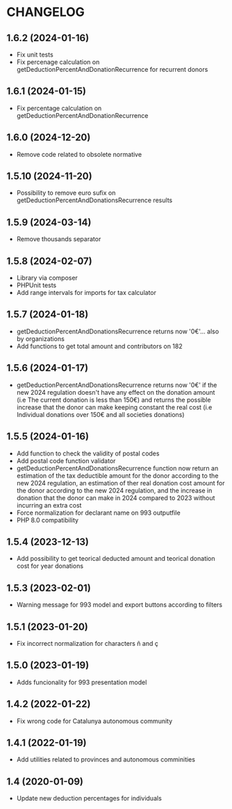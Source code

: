 # CHANGELOG

## 1.6.2 (2024-01-16)

- Fix unit tests
- Fix percenage calculation on getDeductionPercentAndDonationRecurrence for recurrent donors

## 1.6.1 (2024-01-15)

- Fix percentage calculation on getDeductionPercentAndDonationRecurrence

## 1.6.0 (2024-12-20)

- Remove code related to obsolete normative

## 1.5.10 (2024-11-20)

- Possibility to remove euro sufix on getDeductionPercentAndDonationsRecurrence results

## 1.5.9 (2024-03-14)

- Remove thousands separator

## 1.5.8 (2024-02-07)

- Library via composer
- PHPUnit tests
- Add range intervals for imports for tax calculator

## 1.5.7 (2024-01-18)

- getDeductionPercentAndDonationsRecurrence returns now '0€'... also by organizations
- Add functions to get total amount and contributors on 182

## 1.5.6 (2024-01-17)

- getDeductionPercentAndDonationsRecurrence returns now '0€' if the new 2024 regulation doesn't have
any effect on the donation amount (i.e The current donation is less than 150€) and returns the possible increase that the donor can make keeping constant the real cost (i.e Individual donations over 150€ and all societies donations)

## 1.5.5 (2024-01-16)

- Add function to check the validity of postal codes
- Add postal code function validator
- getDeductionPercentAndDonationsRecurrence function now return an estimation of the tax deductible amount for the donor according to the new 2024 regulation, an estimation of ther real donation cost amount for the donor according to the new 2024 regulation, and the increase in donation that the donor can make in 2024 compared to 2023 without incurring an extra cost
- Force normalization for declarant name on 993 outputfile
- PHP 8.0 compatibility

## 1.5.4 (2023-12-13)

- Add possibility to get teorical deducted amount and teorical donation cost for year donations

## 1.5.3 (2023-02-01)

- Warning message for 993 model and export buttons according to filters

## 1.5.1 (2023-01-20)

- Fix incorrect normalization for characters ñ and ç

## 1.5.0 (2023-01-19)

- Adds funcionality for 993 presentation model

## 1.4.2 (2022-01-22)

- Fix wrong code for Catalunya autonomous community

## 1.4.1 (2022-01-19)

- Add utilities related to provinces and autonomous comminities

## 1.4 (2020-01-09)

- Update new deduction percentages for individuals
